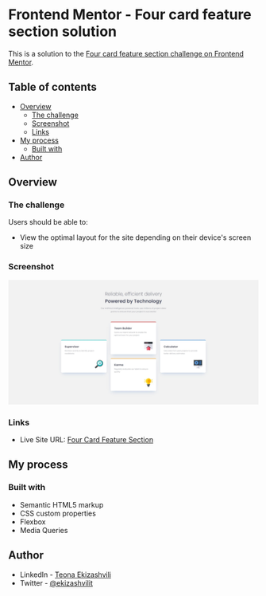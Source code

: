 # Frontend Mentor - Four card feature section solution

This is a solution to the [Four card feature section challenge on Frontend Mentor](https://www.frontendmentor.io/challenges/four-card-feature-section-weK1eFYK).

## Table of contents

- [Overview](#overview)
  - [The challenge](#the-challenge)
  - [Screenshot](#screenshot)
  - [Links](#links)
- [My process](#my-process)
  - [Built with](#built-with)
- [Author](#author)

## Overview

### The challenge

Users should be able to:

- View the optimal layout for the site depending on their device's screen size

### Screenshot

![](./screenshot.jpg)

### Links

- Live Site URL: [Four Card Feature Section](https://your-live-site-url.com)

## My process

### Built with

- Semantic HTML5 markup
- CSS custom properties
- Flexbox
- Media Queries

## Author

- LinkedIn - [Teona Ekizashvili](https://www.linkedin.com/in/teona-e-ba5725239/)
- Twitter - [@ekizashvilit](https://twitter.com/ekizashvilit)

